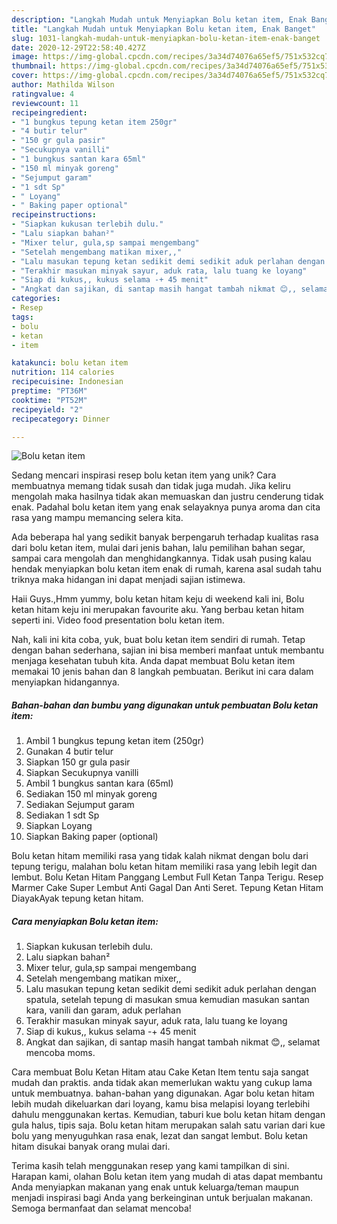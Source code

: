```yaml
---
description: "Langkah Mudah untuk Menyiapkan Bolu ketan item, Enak Banget"
title: "Langkah Mudah untuk Menyiapkan Bolu ketan item, Enak Banget"
slug: 1031-langkah-mudah-untuk-menyiapkan-bolu-ketan-item-enak-banget
date: 2020-12-29T22:58:40.427Z
image: https://img-global.cpcdn.com/recipes/3a34d74076a65ef5/751x532cq70/bolu-ketan-item-foto-resep-utama.jpg
thumbnail: https://img-global.cpcdn.com/recipes/3a34d74076a65ef5/751x532cq70/bolu-ketan-item-foto-resep-utama.jpg
cover: https://img-global.cpcdn.com/recipes/3a34d74076a65ef5/751x532cq70/bolu-ketan-item-foto-resep-utama.jpg
author: Mathilda Wilson
ratingvalue: 4
reviewcount: 11
recipeingredient:
- "1 bungkus tepung ketan item 250gr"
- "4 butir telur"
- "150 gr gula pasir"
- "Secukupnya vanilli"
- "1 bungkus santan kara 65ml"
- "150 ml minyak goreng"
- "Sejumput garam"
- "1 sdt Sp"
- " Loyang"
- " Baking paper optional"
recipeinstructions:
- "Siapkan kukusan terlebih dulu."
- "Lalu siapkan bahan²"
- "Mixer telur, gula,sp sampai mengembang"
- "Setelah mengembang matikan mixer,,"
- "Lalu masukan tepung ketan sedikit demi sedikit aduk perlahan dengan spatula, setelah tepung di masukan smua kemudian masukan santan kara, vanili dan garam, aduk perlahan"
- "Terakhir masukan minyak sayur, aduk rata, lalu tuang ke loyang"
- "Siap di kukus,, kukus selama -+ 45 menit"
- "Angkat dan sajikan, di santap masih hangat tambah nikmat 😊,, selamat mencoba moms."
categories:
- Resep
tags:
- bolu
- ketan
- item

katakunci: bolu ketan item 
nutrition: 114 calories
recipecuisine: Indonesian
preptime: "PT36M"
cooktime: "PT52M"
recipeyield: "2"
recipecategory: Dinner

---
```



![Bolu ketan item](https://img-global.cpcdn.com/recipes/3a34d74076a65ef5/751x532cq70/bolu-ketan-item-foto-resep-utama.jpg)

Sedang mencari inspirasi resep bolu ketan item yang unik? Cara membuatnya memang tidak susah dan tidak juga mudah. Jika keliru mengolah maka hasilnya tidak akan memuaskan dan justru cenderung tidak enak. Padahal bolu ketan item yang enak selayaknya punya aroma dan cita rasa yang mampu memancing selera kita.

Ada beberapa hal yang sedikit banyak berpengaruh terhadap kualitas rasa dari bolu ketan item, mulai dari jenis bahan, lalu pemilihan bahan segar, sampai cara mengolah dan menghidangkannya. Tidak usah pusing kalau hendak menyiapkan bolu ketan item enak di rumah, karena asal sudah tahu triknya maka hidangan ini dapat menjadi sajian istimewa.

Haii Guys.,Hmm yummy, bolu ketan hitam keju di weekend kali ini, Bolu ketan hitam keju ini merupakan favourite aku. Yang berbau ketan hitam seperti ini. Video food presentation bolu ketan item.


Nah, kali ini kita coba, yuk, buat bolu ketan item sendiri di rumah. Tetap dengan bahan sederhana, sajian ini bisa memberi manfaat untuk membantu menjaga kesehatan tubuh kita. Anda dapat membuat Bolu ketan item memakai 10 jenis bahan dan 8 langkah pembuatan. Berikut ini cara dalam menyiapkan hidangannya.

<!--inarticleads1-->

##### Bahan-bahan dan bumbu yang digunakan untuk pembuatan Bolu ketan item:

1. Ambil 1 bungkus tepung ketan item (250gr)
1. Gunakan 4 butir telur
1. Siapkan 150 gr gula pasir
1. Siapkan Secukupnya vanilli
1. Ambil 1 bungkus santan kara (65ml)
1. Sediakan 150 ml minyak goreng
1. Sediakan Sejumput garam
1. Sediakan 1 sdt Sp
1. Siapkan  Loyang
1. Siapkan  Baking paper (optional)


Bolu ketan hitam memiliki rasa yang tidak kalah nikmat dengan bolu dari tepung terigu, malahan bolu ketan hitam memiliki rasa yang lebih legit dan lembut. Bolu Ketan Hitam Panggang Lembut Full Ketan Tanpa Terigu. Resep Marmer Cake Super Lembut Anti Gagal Dan Anti Seret. Tepung Ketan Hitam DiayakAyak tepung ketan hitam. 

<!--inarticleads2-->

##### Cara menyiapkan Bolu ketan item:

1. Siapkan kukusan terlebih dulu.
1. Lalu siapkan bahan²
1. Mixer telur, gula,sp sampai mengembang
1. Setelah mengembang matikan mixer,,
1. Lalu masukan tepung ketan sedikit demi sedikit aduk perlahan dengan spatula, setelah tepung di masukan smua kemudian masukan santan kara, vanili dan garam, aduk perlahan
1. Terakhir masukan minyak sayur, aduk rata, lalu tuang ke loyang
1. Siap di kukus,, kukus selama -+ 45 menit
1. Angkat dan sajikan, di santap masih hangat tambah nikmat 😊,, selamat mencoba moms.


Cara membuat Bolu Ketan Hitam atau Cake Ketan Item tentu saja sangat mudah dan praktis. anda tidak akan memerlukan waktu yang cukup lama untuk membuatnya. bahan-bahan yang digunakan. Agar bolu ketan hitam lebih mudah dikeluarkan dari loyang, kamu bisa melapisi loyang terlebihi dahulu menggunakan kertas. Kemudian, taburi kue bolu ketan hitam dengan gula halus, tipis saja. Bolu ketan hitam merupakan salah satu varian dari kue bolu yang menyuguhkan rasa enak, lezat dan sangat lembut. Bolu ketan hitam disukai banyak orang mulai dari. 

Terima kasih telah menggunakan resep yang kami tampilkan di sini. Harapan kami, olahan Bolu ketan item yang mudah di atas dapat membantu Anda menyiapkan makanan yang enak untuk keluarga/teman maupun menjadi inspirasi bagi Anda yang berkeinginan untuk berjualan makanan. Semoga bermanfaat dan selamat mencoba!
